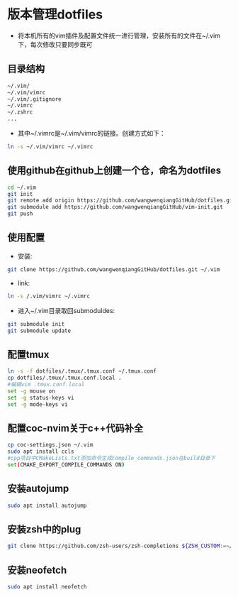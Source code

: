 # 版本管理dotfiles
- 将本机所有的vim插件及配置文件统一进行管理，安装所有的文件在~/.vim下，每次修改只要同步既可
## 目录结构
```sh
~/.vim/
~/.vim/vimrc
~/.vim/.gitignore
~/.vimrc
~/.zshrc
...
```
- 其中~/.vimrc是~/.vim/vimrc的链接。创建方式如下：
```sh
ln -s ~/.vim/vimrc ~/.vimrc
```
## 使用github在github上创建一个仓，命名为dotfiles
```sh
cd ~/.vim
git init
git remote add origin https://github.com/wangwenqiangGitHub/dotfiles.git
git submodule add https://github.com/wangwenqiangGitHub/vim-init.git
git push
```
## 使用配置
- 安装:
```sh
git clone https://github.com/wangwenqiangGitHub/dotfiles.git ~/.vim
```
- link:
```sh
ln -s /.vim/vimrc ~/.vimrc
```
- 进入~/.vim目录取回submoduldes:
```sh
git submodule init
git submodule update
```
## 配置tmux
```sh
ln -s -f dotfiles/.tmux/.tmux.conf ~/.tmux.conf
cp dotfiles/.tmux/.tmux.conf.local .
#编辑vim .tmux.conf.local
set -g mouse on
set -g status-keys vi
set -g mode-keys vi
```
## 配置coc-nvim关于c++代码补全
```sh
cp coc-settings.json ~/.vim
sudo apt install ccls
#cpp项目中CMakeLists.txt添加命令生成compile_commands.json在build目录下
set(CMAKE_EXPORT_COMPILE_COMMANDS ON)
```
## 安装autojump
```sh
sudo apt install autojump
```
## 安装zsh中的plug
```sh
git clone https://github.com/zsh-users/zsh-completions ${ZSH_CUSTOM:=~/.oh-my-zsh/custom}/plugins/zsh-completions
```
## 安装neofetch
```sh
sudo apt install neofetch
```
